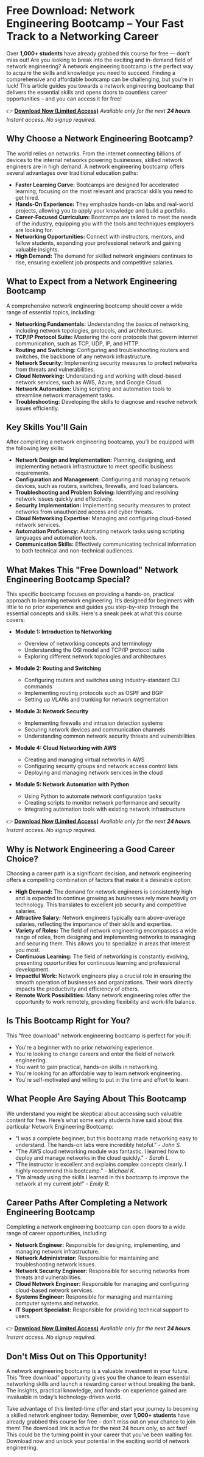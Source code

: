 # Free Download: Network Engineering Bootcamp – Your Fast Track to a Networking Career

Over **1,000+ students** have already grabbed this course for free — don’t miss out! Are you looking to break into the exciting and in-demand field of network engineering? A network engineering bootcamp is the perfect way to acquire the skills and knowledge you need to succeed. Finding a comprehensive and affordable bootcamp can be challenging, but you’re in luck! This article guides you towards a network engineering bootcamp that delivers the essential skills and opens doors to countless career opportunities – and you can access it for free!

👉 **[Download Now (Limited Access)](https://udemywork.com/network-engineering-bootcamp)**
_Available only for the next **24 hours**. Instant access. No signup required._

## Why Choose a Network Engineering Bootcamp?

The world relies on networks. From the internet connecting billions of devices to the internal networks powering businesses, skilled network engineers are in high demand. A network engineering bootcamp offers several advantages over traditional education paths:

*   **Faster Learning Curve:** Bootcamps are designed for accelerated learning, focusing on the most relevant and practical skills you need to get hired.
*   **Hands-On Experience:** They emphasize hands-on labs and real-world projects, allowing you to apply your knowledge and build a portfolio.
*   **Career-Focused Curriculum:** Bootcamps are tailored to meet the needs of the industry, equipping you with the tools and techniques employers are looking for.
*   **Networking Opportunities:** Connect with instructors, mentors, and fellow students, expanding your professional network and gaining valuable insights.
*   **High Demand:** The demand for skilled network engineers continues to rise, ensuring excellent job prospects and competitive salaries.

## What to Expect from a Network Engineering Bootcamp

A comprehensive network engineering bootcamp should cover a wide range of essential topics, including:

*   **Networking Fundamentals:** Understanding the basics of networking, including network topologies, protocols, and architectures.
*   **TCP/IP Protocol Suite:** Mastering the core protocols that govern internet communication, such as TCP, UDP, IP, and HTTP.
*   **Routing and Switching:** Configuring and troubleshooting routers and switches, the backbone of any network infrastructure.
*   **Network Security:** Implementing security measures to protect networks from threats and vulnerabilities.
*   **Cloud Networking:** Understanding and working with cloud-based network services, such as AWS, Azure, and Google Cloud.
*   **Network Automation:** Using scripting and automation tools to streamline network management tasks.
*   **Troubleshooting:** Developing the skills to diagnose and resolve network issues efficiently.

## Key Skills You'll Gain

After completing a network engineering bootcamp, you’ll be equipped with the following key skills:

*   **Network Design and Implementation:** Planning, designing, and implementing network infrastructure to meet specific business requirements.
*   **Configuration and Management:** Configuring and managing network devices, such as routers, switches, firewalls, and load balancers.
*   **Troubleshooting and Problem Solving:** Identifying and resolving network issues quickly and effectively.
*   **Security Implementation:** Implementing security measures to protect networks from unauthorized access and cyber threats.
*   **Cloud Networking Expertise:** Managing and configuring cloud-based network services.
*   **Automation Proficiency:** Automating network tasks using scripting languages and automation tools.
*   **Communication Skills:** Effectively communicating technical information to both technical and non-technical audiences.

## What Makes This "Free Download" Network Engineering Bootcamp Special?

This specific bootcamp focuses on providing a hands-on, practical approach to learning network engineering. It’s designed for beginners with little to no prior experience and guides you step-by-step through the essential concepts and skills. Here's a sneak peek at what this course covers:

*   **Module 1: Introduction to Networking**
    *   Overview of networking concepts and terminology
    *   Understanding the OSI model and TCP/IP protocol suite
    *   Exploring different network topologies and architectures

*   **Module 2: Routing and Switching**
    *   Configuring routers and switches using industry-standard CLI commands
    *   Implementing routing protocols such as OSPF and BGP
    *   Setting up VLANs and trunking for network segmentation

*   **Module 3: Network Security**
    *   Implementing firewalls and intrusion detection systems
    *   Securing network devices and communication channels
    *   Understanding common network security threats and vulnerabilities

*   **Module 4: Cloud Networking with AWS**
    *   Creating and managing virtual networks in AWS
    *   Configuring security groups and network access control lists
    *   Deploying and managing network services in the cloud

*   **Module 5: Network Automation with Python**
    *   Using Python to automate network configuration tasks
    *   Creating scripts to monitor network performance and security
    *   Integrating automation tools with existing network infrastructure

👉 **[Download Now (Limited Access)](https://udemywork.com/network-engineering-bootcamp)**
_Available only for the next **24 hours**. Instant access. No signup required._

## Why is Network Engineering a Good Career Choice?

Choosing a career path is a significant decision, and network engineering offers a compelling combination of factors that make it a desirable option:

*   **High Demand:** The demand for network engineers is consistently high and is expected to continue growing as businesses rely more heavily on technology. This translates to excellent job security and competitive salaries.
*   **Attractive Salary:** Network engineers typically earn above-average salaries, reflecting the importance of their skills and expertise.
*   **Variety of Roles:** The field of network engineering encompasses a wide range of roles, from designing and implementing networks to managing and securing them. This allows you to specialize in areas that interest you most.
*   **Continuous Learning:** The field of networking is constantly evolving, presenting opportunities for continuous learning and professional development.
*   **Impactful Work:** Network engineers play a crucial role in ensuring the smooth operation of businesses and organizations. Their work directly impacts the productivity and efficiency of others.
*   **Remote Work Possibilities:** Many network engineering roles offer the opportunity to work remotely, providing flexibility and work-life balance.

## Is This Bootcamp Right for You?

This "free download" network engineering bootcamp is perfect for you if:

*   You're a beginner with no prior networking experience.
*   You're looking to change careers and enter the field of network engineering.
*   You want to gain practical, hands-on skills in networking.
*   You're looking for an affordable way to learn network engineering.
*   You're self-motivated and willing to put in the time and effort to learn.

## What People Are Saying About This Bootcamp

We understand you might be skeptical about accessing such valuable content for free. Here’s what some early students have said about this particular Network Engineering Bootcamp:

*   "I was a complete beginner, but this bootcamp made networking easy to understand. The hands-on labs were incredibly helpful." - *John S.*
*   "The AWS cloud networking module was fantastic. I learned how to deploy and manage networks in the cloud quickly." - *Sarah L.*
*   "The instructor is excellent and explains complex concepts clearly. I highly recommend this bootcamp." - *Michael K.*
*   "I'm already using the skills I learned in this bootcamp to improve the network at my current job!" - *Emily R.*

## Career Paths After Completing a Network Engineering Bootcamp

Completing a network engineering bootcamp can open doors to a wide range of career opportunities, including:

*   **Network Engineer:** Responsible for designing, implementing, and managing network infrastructure.
*   **Network Administrator:** Responsible for maintaining and troubleshooting network issues.
*   **Network Security Engineer:** Responsible for securing networks from threats and vulnerabilities.
*   **Cloud Network Engineer:** Responsible for managing and configuring cloud-based network services.
*   **Systems Engineer:** Responsible for managing and maintaining computer systems and networks.
*   **IT Support Specialist:** Responsible for providing technical support to users.

👉 **[Download Now (Limited Access)](https://udemywork.com/network-engineering-bootcamp)**
_Available only for the next **24 hours**. Instant access. No signup required._

## Don't Miss Out on This Opportunity!

A network engineering bootcamp is a valuable investment in your future. This "free download" opportunity gives you the chance to learn essential networking skills and launch a rewarding career without breaking the bank. The insights, practical knowledge, and hands-on experience gained are invaluable in today’s technology-driven world.

Take advantage of this limited-time offer and start your journey to becoming a skilled network engineer today. Remember, over **1,000+ students** have already grabbed this course for free – don’t miss out on your chance to join them! The download link is active for the next 24 hours only, so act fast! This could be the turning point in your career that you've been waiting for. Download now and unlock your potential in the exciting world of network engineering.
